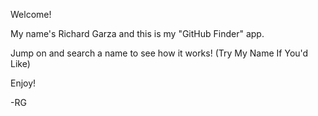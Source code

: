 Welcome!

My name's Richard Garza and this is my "GitHub Finder" app.

Jump on and search a name to see how it works! (Try My Name If You'd Like)

Enjoy! 

-RG